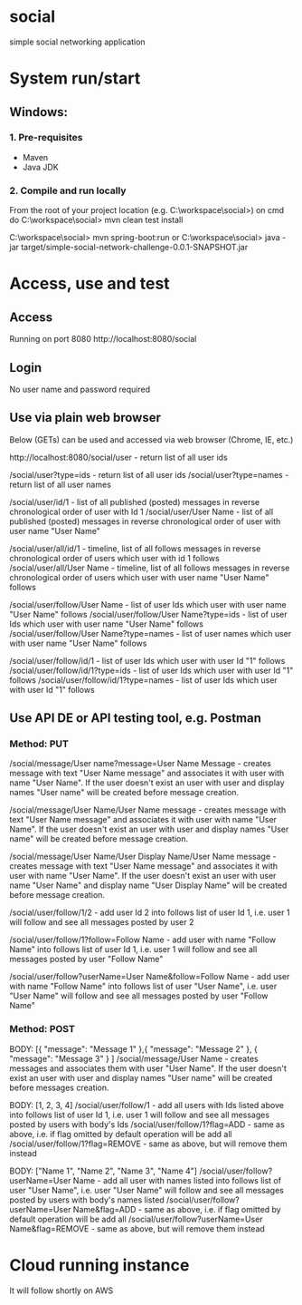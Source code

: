 # social
simple social networking application

# System run/start
## Windows:
### 1. Pre-requisites
- Maven
- Java JDK

### 2. Compile and run locally
From the root of your project location (e.g. C:\workspace\social>) on cmd do
C:\workspace\social> mvn clean test install

C:\workspace\social> mvn spring-boot:run
	or
C:\workspace\social> java -jar target/simple-social-network-challenge-0.0.1-SNAPSHOT.jar

# Access, use and test
## Access
Running on port 8080
http://localhost:8080/social

## Login
No user name and password required

## Use via plain web browser
Below (GETs) can be used and accessed via web browser (Chrome, IE, etc.)

http://localhost:8080/social/user - return list of all user ids

/social/user?type=ids - return list of all user ids
/social/user?type=names - return list of all user names

/social/user/id/1 - list of all published (posted) messages in reverse chronological order of user with Id 1
/social/user/User Name - list of all published (posted) messages in reverse chronological order of user with user name "User Name"

/social/user/all/id/1 - timeline, list of all follows messages in reverse chronological order of users which user with id 1 follows
/social/user/all/User Name - timeline, list of all follows messages in reverse chronological order of users which user with user name "User Name" follows

/social/user/follow/User Name - list of user Ids which user with user name "User Name" follows
/social/user/follow/User Name?type=ids - list of user Ids which user with user name "User Name" follows
/social/user/follow/User Name?type=names - list of user names which user with user name "User Name" follows

/social/user/follow/id/1 - list of user Ids which user with user Id "1" follows
/social/user/follow/id/1?type=ids - list of user Ids which user with user Id "1" follows
/social/user/follow/id/1?type=names - list of user Ids which user with user Id "1" follows

## Use API DE or API testing tool, e.g. Postman
### Method: PUT

/social/message/User name?message=User Name Message - creates message with text "User Name message" and associates it with user with name "User Name". If the user doesn't exist an user with user and display names "User name" will be created before message creation.

/social/message/User Name/User Name message - creates message with text "User Name message" and associates it with user with name "User Name". If the user doesn't exist an user with user and display names "User name" will be created before message creation.

/social/message/User Name/User Display Name/User Name message - creates message with text "User Name message" and associates it with user with name "User Name". If the user doesn't exist an user with user name "User Name" and display name "User Display Name" will be created before message creation.

/social/user/follow/1/2 - add user Id 2 into follows list of user Id 1, i.e. user 1 will follow and see all messages posted by user 2

/social/user/follow/1?follow=Follow Name - add user with name "Follow Name" into follows list of user Id 1, i.e. user 1 will follow and see all messages posted by user "Follow Name"

/social/user/follow?userName=User Name&follow=Follow Name - add user with name "Follow Name" into follows list of user "User Name", i.e. user "User Name" will follow and see all messages posted by user "Follow Name"

### Method: POST

BODY: [{ "message": "Message 1" },{ "message": "Message 2" }, { "message": "Message 3" } ]
/social/message/User Name - creates messages and associates them with user "User Name". If the user doesn't exist an user with user and display names "User name" will be created before messages creation.

BODY: [1, 2, 3, 4]
/social/user/follow/1 - add all users with Ids listed above into follows list of user Id 1, i.e. user 1 will follow and see all messages posted by users with body's Ids
/social/user/follow/1?flag=ADD - same as above, i.e. if flag omitted by default operation will be add all  
/social/user/follow/1?flag=REMOVE - same as above, but will remove them instead

BODY: ["Name 1", "Name 2", "Name 3", "Name 4"]
/social/user/follow?userName=User Name - add all user with names listed into follows list of user "User Name", i.e. user "User Name" will follow and see all messages posted by users with body's names listed
/social/user/follow?userName=User Name&flag=ADD - same as above, i.e. if flag omitted by default operation will be add all
/social/user/follow?userName=User Name&flag=REMOVE - same as above, but will remove them instead

# Cloud running instance
It will follow shortly on AWS

  


